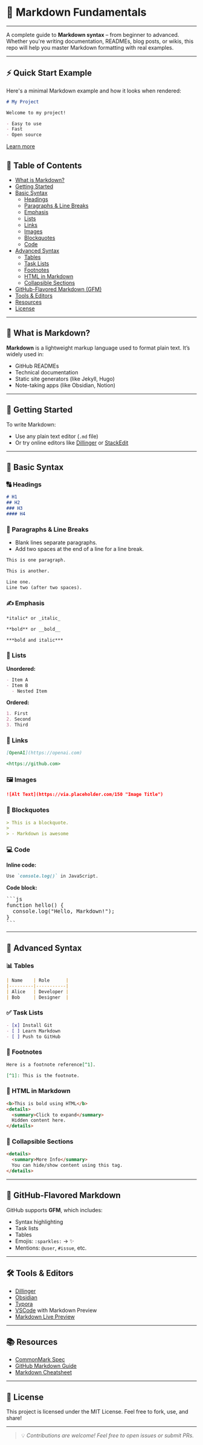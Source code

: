 # 📘 Markdown Fundamentals
---

A complete guide to **Markdown syntax** – from beginner to advanced. Whether you're writing documentation, READMEs, blog posts, or wikis, this repo will help you master Markdown formatting with real examples.

---

## ⚡ Quick Start Example

Here's a minimal Markdown example and how it looks when rendered:

```markdown
# My Project

Welcome to my project!

- Easy to use
- Fast
- Open source

```
[Learn more](https://example.com)


## 📂 Table of Contents

- [What is Markdown?](#what-is-markdown)
- [Getting Started](#getting-started)
- [Basic Syntax](#basic-syntax)
  - [Headings](#headings)
  - [Paragraphs & Line Breaks](#paragraphs--line-breaks)
  - [Emphasis](#emphasis)
  - [Lists](#lists)
  - [Links](#links)
  - [Images](#images)
  - [Blockquotes](#blockquotes)
  - [Code](#code)
- [Advanced Syntax](#advanced-syntax)
  - [Tables](#tables)
  - [Task Lists](#task-lists)
  - [Footnotes](#footnotes)
  - [HTML in Markdown](#html-in-markdown)
  - [Collapsible Sections](#collapsible-sections)
- [GitHub-Flavored Markdown (GFM)](#github-flavored-markdown)
- [Tools & Editors](#tools--editors)
- [Resources](#resources)
- [License](#license)

---

## 📖 What is Markdown?

**Markdown** is a lightweight markup language used to format plain text. It’s widely used in:

- GitHub READMEs
- Technical documentation
- Static site generators (like Jekyll, Hugo)
- Note-taking apps (like Obsidian, Notion)

---

## 🚀 Getting Started

To write Markdown:
- Use any plain text editor (`.md` file)
- Or try online editors like [Dillinger](https://dillinger.io/) or [StackEdit](https://stackedit.io/)

---

## 🧱 Basic Syntax

### 🔠 Headings

```markdown
# H1
## H2
### H3
#### H4
```

### 📄 Paragraphs & Line Breaks

* Blank lines separate paragraphs.
* Add two spaces at the end of a line for a line break.

```markdown
This is one paragraph.

This is another.

Line one.  
Line two (after two spaces).
```

### ✍ Emphasis

```markdown
*italic* or _italic_

**bold** or __bold__

***bold and italic***
```

### 🔢 Lists

**Unordered:**

```markdown
- Item A
- Item B
  - Nested Item
```

**Ordered:**

```markdown
1. First
2. Second
3. Third
```

### 🔗 Links

```markdown
[OpenAI](https://openai.com)

<https://github.com>
```

### 🖼️ Images

```markdown
![Alt Text](https://via.placeholder.com/150 "Image Title")
```

### 💬 Blockquotes

```markdown
> This is a blockquote.
> 
> - Markdown is awesome
```

### 💻 Code

**Inline code:**

```markdown
Use `console.log()` in JavaScript.
```

**Code block:**

<pre>
```js
function hello() {
  console.log("Hello, Markdown!");
}
```
</pre>

---

## 🚀 Advanced Syntax

### 📊 Tables

```markdown
| Name    | Role      |
|---------|-----------|
| Alice   | Developer |
| Bob     | Designer  |
```

### ✅ Task Lists

```markdown
- [x] Install Git
- [ ] Learn Markdown
- [ ] Push to GitHub
```

### 🧷 Footnotes

```markdown
Here is a footnote reference[^1].

[^1]: This is the footnote.
```

### 🧱 HTML in Markdown

```markdown
<b>This is bold using HTML</b>
<details>
  <summary>Click to expand</summary>
  Hidden content here.
</details>
```

### 🔽 Collapsible Sections

```markdown
<details>
  <summary>More Info</summary>
  You can hide/show content using this tag.
</details>
```

---

## 🧬 GitHub-Flavored Markdown

GitHub supports **GFM**, which includes:

* Syntax highlighting
* Task lists
* Tables
* Emojis: `:sparkles:` → ✨
* Mentions: `@user`, `#issue`, etc.

---

## 🛠️ Tools & Editors

* [Dillinger](https://dillinger.io/)
* [Obsidian](https://obsidian.md/)
* [Typora](https://typora.io/)
* [VSCode](https://code.visualstudio.com/) with Markdown Preview
* [Markdown Live Preview](https://markdownlivepreview.com/)

---

## 📚 Resources

* [CommonMark Spec](https://spec.commonmark.org/)
* [GitHub Markdown Guide](https://guides.github.com/features/mastering-markdown/)
* [Markdown Cheatsheet](https://www.markdownguide.org/cheat-sheet/)

---

## 📜 License

This project is licensed under the MIT License.
Feel free to fork, use, and share!

---

> 💡 *Contributions are welcome! Feel free to open issues or submit PRs.*

